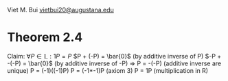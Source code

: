 Viet M. Bui
vietbui20@augustana.edu

# Theorem 2.4
Claim: $\forall P \in \mathbb{L}: 1P = P$
$P + (-P) = \bar{0}$ (by additive inverse of P)
$-P + -(-P) = \bar{0}$ (by additive inverse of -P)
=> P = -(-P) (additive inverse are unique)
P = (-1)((-1)P) 
P = (-1*-1)P (axiom 3)
P = 1P (multiplication in R)




